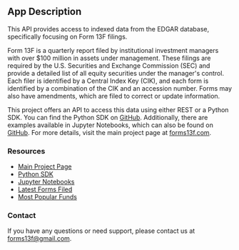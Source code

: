 ## App Description

This API provides access to indexed data from the EDGAR database, specifically focusing on Form 13F filings.

Form 13F is a quarterly report filed by institutional investment managers with over $100 million in assets under management. These filings are required by the U.S. Securities and Exchange Commission (SEC) and provide a detailed list of all equity securities under the manager's control. Each filer is identified by a Central Index Key (CIK), and each form is identified by a combination of the CIK and an accession number. Forms may also have amendments, which are filed to correct or update information.

This project offers an API to access this data using either REST or a Python SDK. You can find the Python SDK on [GitHub](https://github.com/forms13f/python-sdk). Additionally, there are examples available in Jupyter Notebooks, which can also be found on [GitHub](https://github.com/forms13f/python-sdk). For more details, visit the main project page at [forms13f.com](https://forms13f.com).

### Resources

- [Main Project Page](https://forms13f.com)
- [Python SDK](https://github.com/forms13f/python-sdk)
- [Jupyter Notebooks](https://github.com/forms13f/python-sdk)
- [Latest Forms Filed](https://forms13f.com/pages/latest.html)
- [Most Popular Funds](https://forms13f.com/pages/popular.html)

### Contact

If you have any questions or need support, please contact us at [forms13f@gmail.com](mailto:forms13f@gmail.com).
